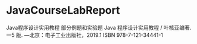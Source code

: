 # JavaCourseLabReport
 Java程序设计实用教程 部分例题和实验题
Java 程序设计实用教程 / 叶核亚编著. 一5 版. —北京：电子工业出版社，2019.1
ISBN 978-7-121-34441-1